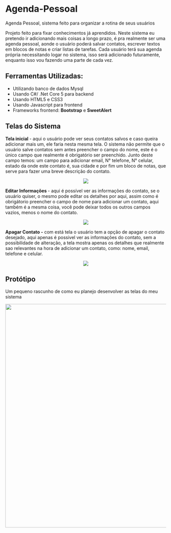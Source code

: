 # Agenda-Pessoal
Agenda Pessoal, sistema feito para organizar a rotina de seus usuários

Projeto feito para fixar conhecimentos já aprendidos. Neste sistema eu pretendo ir adicionando mais coisas a longo prazo, é pra realmente ser uma agenda pessoal,
aonde o usuário poderá salvar contatos, escrever textos em blocos de notas e criar listas de tarefas. Cada usuário terá sua agenda própria necessitando logar no sistema, isso 
será adicionado futuramente, enquanto isso vou fazendo uma parte de cada vez.

## Ferramentas Utilizadas:

- Utilizando banco de dados Mysql
- Usando C#/ .Net Core 5 para backend
- Usando HTML5 e CSS3
- Usando Javascript para frontend
- Frameworks frontend: <strong>Bootstrap</strong> e <strong>SweetAlert</strong>

## Telas do Sistema

<strong> Tela inicial </strong>- aqui o usuário pode ver seus contatos salvos e caso queira adicionar mais um, ele faria nesta mesma tela. O sistema não permite que o usuário salve contatos sem antes preencher o campo do nome, este é o único campo que realmente é obrigatório ser preenchido. Junto deste campo temos: um campo para adicionar email, N° telefone, N° celular, estado da onde este contato é, sua cidade e por fim um bloco de notas, que serve para fazer uma breve descrição do contato.

<div align="center" display="flex">
  <img src=https://user-images.githubusercontent.com/87936511/157355935-c7f77c5f-690b-4383-8a71-46a77d34d640.png />
</div>

<strong>Editar Informações </strong>- aqui é possível ver as informações do contato, se o usuário quiser, o mesmo pode editar os detalhes por aqui, assim como é obrigátorio
preencher o campo de nome para adicionar um contato, aqui também é a mesma coisa, você pode deixar todos os outros campos vazios, menos o nome do contato.

<div align="center" display="flex">
  <img src=https://user-images.githubusercontent.com/87936511/157355685-5ab8a45f-5835-4ea1-a7c8-b5803aaa159b.png />
</div>

<strong>Apagar Contato -</strong> com está tela o usuário tem a opção de apagar o contato desejado, aqui apenas é possivel ver as informações do contato, sem a possibilidade de
alteração, a tela mostra apenas os detalhes que realmente sao relevantes na hora de adicionar um contato, como: nome, email, telefone e celular. 

<div align="center" display="flex">
  <img src=https://user-images.githubusercontent.com/87936511/157355672-8da221e4-3a4c-4105-a95d-f287a0098513.png />
</div>

## Protótipo

Um pequeno rascunho de como eu planejo desenvolver as telas do meu sistema

<div align="center">
  <img height="700em" width="900em" src=https://user-images.githubusercontent.com/87936511/156570187-e43e2921-996f-40e0-99f0-866c426ae089.png />
</div>
